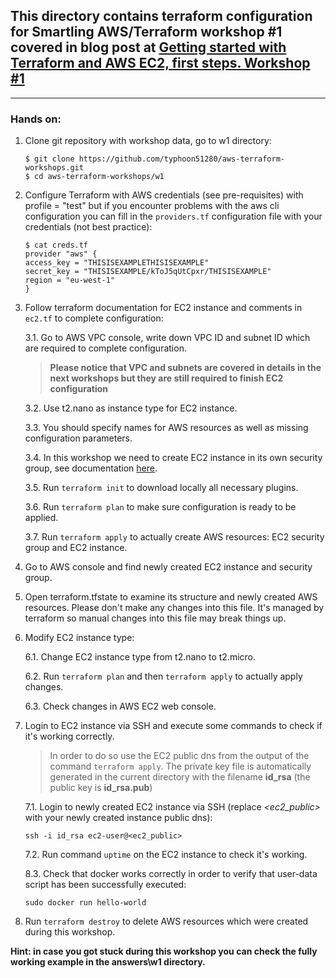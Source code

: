 ## This directory contains terraform configuration for Smartling AWS/Terraform workshop #1 covered in blog post at [Getting started with Terraform and AWS EC2, first steps. Workshop #1](https://tech.smartling.com/getting-started-with-terraform-and-aws-ec2-first-steps-workshop-1-e38607f0fd4c)

---

### **Hands on:**

1. Clone git repository with workshop data, go to w1 directory:
    ```
    $ git clone https://github.com/typhoon51280/aws-terraform-workshops.git
    $ cd aws-terraform-workshops/w1
    ```

2. Configure Terraform with AWS credentials (see pre-requisites) with profile = "test" but if you encounter problems with the aws cli configuration you can fill in the `providers.tf` configuration file with your credentials (not best practice):
    ```
    $ cat creds.tf
    provider "aws" {
    access_key = "THISISEXAMPLETHISISEXAMPLE"
    secret_key = "THISISEXAMPLE/kToJ5qUtCpxr/THISISEXAMPLE"
    region = "eu-west-1"
    }
    ```
3. Follow terraform documentation for EC2 instance and comments in `ec2.tf` to complete configuration: 
       
    3.1. Go to AWS VPC console, write down VPC ID and subnet ID which are required to complete configuration. 
    
    > **Please notice that VPC and subnets are covered in details in the next workshops but they are still required to finish EC2 configuration**

    3.2. Use t2.nano as instance type for EC2 instance.
    
    3.3. You should specify names for AWS resources as well as missing configuration parameters.

    3.4. In this workshop we need to create EC2 instance in its own security group, see documentation [here](https://www.terraform.io/docs/providers/aws/r/security_group.html).
    
    3.5. Run `terraform init` to download locally all necessary plugins.

    3.6. Run `terraform plan` to make sure configuration is ready to be applied.

    3.7. Run `terraform apply` to actually create AWS resources: EC2 security group and EC2 instance.

4. Go to AWS console and find newly created EC2 instance and security group.

5. Open terraform.tfstate to examine its structure and newly created AWS resources. Please don't make any changes into this file. It's managed by terraform so manual changes into this file may break things up.

6. Modify EC2 instance type:

    6.1. Change EC2 instance type from t2.nano to t2.micro.

    6.2. Run `terraform plan` and then `terraform apply` to actually apply changes.

    6.3. Check changes in AWS EC2 web console.

7. Login to EC2 instance via SSH and execute some commands to check if it's working correctly. 

    > In order to do so use the EC2 public dns from the output of the command `terraform apply`. The private key file is automatically generated in the current directory with the filename **id_rsa** (the public key is **id_rsa.pub**)

    7.1. Login to newly created EC2 instance via SSH (replace *<ec2_public>* with your newly created instance public dns):
    ```
    ssh -i id_rsa ec2-user@<ec2_public>
    ```
    
    7.2. Run command `uptime` on the EC2 instance to check it's working.

    8.3. Check that docker works correctly in order to verify that user-data script has been successfully executed:
    ```
    sudo docker run hello-world
    ```

9. Run `terraform destroy` to delete AWS resources which were created during this workshop.


**Hint: in case you got stuck during this workshop you can check the fully working example in the answers\w1 directory.**